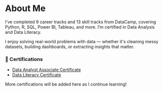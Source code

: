 # About Me

I've completed 9 career tracks and 13 skill tracks from DataCamp, covering Python, R, SQL, Power BI, Tableau, and more. I’m certified in Data Analysis and Data Literacy.

I enjoy solving real-world problems with data — whether it's cleaning messy datasets, building dashboards, or extracting insights that matter.

### 📜 Certifications

- [Data Analyst Associate Certificate](../assets/certifications/data-analyst-associate.pdf)
- [Data Literacy Certificate](../assets/certifications/data-literacy.pdf)

More certifications will be added here as I continue learning!
